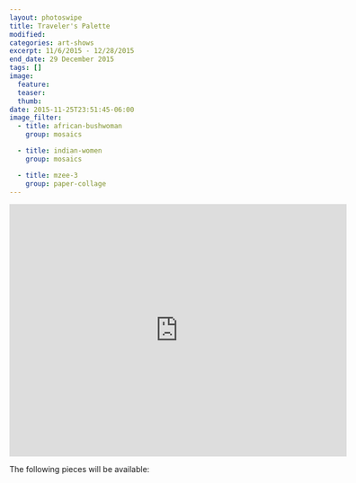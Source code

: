 ```yaml
---
layout: photoswipe
title: Traveler's Palette
modified:
categories: art-shows
excerpt: 11/6/2015 - 12/28/2015
end_date: 29 December 2015
tags: []
image:
  feature:
  teaser:
  thumb:
date: 2015-11-25T23:51:45-06:00
image_filter:
  - title: african-bushwoman
    group: mosaics

  - title: indian-women
    group: mosaics

  - title: mzee-3
    group: paper-collage
---
```


<iframe src="https://www.google.com/maps/embed?pb=!1m18!1m12!1m3!1d49764.31689755097!2d-90.63921040152216!3d38.78044873531981!2m3!1f0!2f0!3f0!3m2!1i1024!2i768!4f13.1!3m3!1m2!1s0x40771f0a36d5dfe1%3A0x28608bc3ae208c8d!2sSt+Peters+Community+%26+Arts+Center!5e0!3m2!1sen!2sus!4v1448517926694" width="600" height="450" frameborder="0" style="border:0" allowfullscreen></iframe>

The following pieces will be available:
